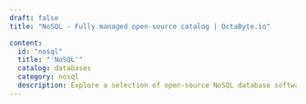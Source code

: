 ```yaml
---
draft: false
title: "NoSQL - Fully managed open-source catalog | OctaByte.io"

content:
  id: "nosql"
  title: "'NoSQL'"
  catalog: databases
  category: nosql
  description: Explore a selection of open-source NoSQL database software options available on OctaByte's platform. Let us handle the intricate tasks of installation, backup, updates, and maintenance, so you can make the most of your data with ease.
---
```

